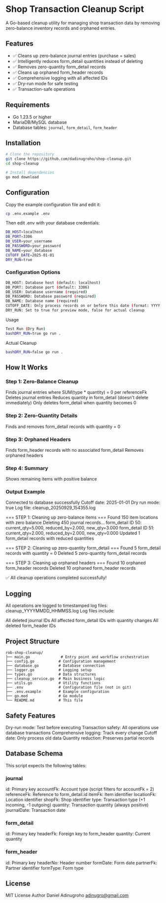 # Shop Transaction Cleanup Script

A Go-based cleanup utility for managing shop transaction data by removing zero-balance inventory records and orphaned entries.

## Features

- ✅ Cleans up zero-balance journal entries (purchase = sales)
- ✅ Intelligently reduces form_detail quantities instead of deleting
- ✅ Removes zero-quantity form_detail records
- ✅ Cleans up orphaned form_header records
- ✅ Comprehensive logging with all affected IDs
- ✅ Dry-run mode for safe testing
- ✅ Transaction-safe operations

## Requirements

- Go 1.23.5 or higher
- MariaDB/MySQL database
- Database tables: `journal`, `form_detail`, `form_header`

## Installation
```bash
# Clone the repository
git clone https://github.com/dadinugroho/shop-cleanup.git
cd shop-cleanup

# Install dependencies
go mod download
``` 

## Configuration

Copy the example configuration file and edit it:
```bash
cp .env.example .env
```
Then edit .env with your database credentials:
```bash
DB_HOST=localhost
DB_PORT=3306
DB_USER=your_username
DB_PASSWORD=your_password
DB_NAME=your_database
CUTOFF_DATE=2025-01-01
DRY_RUN=true
```

### Configuration Options
```bash
DB_HOST: Database host (default: localhost)
DB_PORT: Database port (default: 3306)
DB_USER: Database username (required)
DB_PASSWORD: Database password (required)
DB_NAME: Database name (required)
CUTOFF_DATE: Only process records on or before this date (format: YYYY-MM-DD)
DRY_RUN: Set to true for preview mode, false for actual cleanup
```
Usage
```bash
Test Run (Dry Run)
bashDRY_RUN=true go run .
```

Actual Cleanup
```bash
bashDRY_RUN=false go run .
```

## How It Works
### Step 1: Zero-Balance Cleanup

Finds journal entries where SUM(type * quantity) = 0 per referenceFk
Deletes journal entries
Reduces quantity in form_detail (doesn't delete immediately)
Only deletes form_detail when quantity becomes 0

### Step 2: Zero-Quantity Details

Finds and removes form_detail records with quantity = 0

### Step 3: Orphaned Headers

Finds form_header records with no associated form_detail
Removes orphaned headers

### Step 4: Summary

Shows remaining items with positive balance

### Output Example
Connected to database successfully
Cutoff date: 2025-01-01
Dry run mode: true
Log file: cleanup_20250929_154355.log

=== STEP 1: Cleaning up zero-balance items ===
Found 150 item locations with zero balance
Deleting 450 journal records...
form_detail ID 50: current_qty=5.000, reduced_by=2.000, new_qty=3.000
form_detail ID 51: current_qty=2.000, reduced_by=2.000, new_qty=0.000
Updated 1 form_detail records with reduced quantities

=== STEP 2: Cleaning up zero-quantity form_detail ===
Found 5 form_detail records with quantity = 0
Deleted 5 zero-quantity form_detail records

=== STEP 3: Cleaning up orphaned headers ===
Found 10 orphaned form_header records
Deleted 10 orphaned form_header records

✅ All cleanup operations completed successfully!


## Logging
All operations are logged to timestamped log files: cleanup_YYYYMMDD_HHMMSS.log
Log files include:

All deleted journal IDs
All affected form_detail IDs with quantity changes
All deleted form_header IDs

## Project Structure
```
rob-shop-cleanup/
├── main.go              # Entry point and workflow orchestration
├── config.go           # Configuration management
├── database.go         # Database connection
├── logger.go           # Logging setup
├── types.go            # Data structures
├── cleanup_service.go  # Main business logic
├── utils.go            # Utility functions
├── .env                # Configuration file (not in git)
├── .env.example        # Example configuration
├── go.mod              # Go module
└── README.md           # This file
```

## Safety Features

Dry-run mode: Test before executing
Transaction safety: All operations use database transactions
Comprehensive logging: Track every change
Cutoff date: Only process old data
Quantity reduction: Preserves partial records

## Database Schema
This script expects the following tables:

### journal
id: Primary key
accountFk: Account type (script filters for accountFk = 2)
referenceFk: Reference to form_detail.id
itemFk: Item identifier
locationFk: Location identifier
shopFk: Shop identifier
type: Transaction type (+1 incoming, -1 outgoing)
quantity: Transaction quantity (always positive)
journalDate: Transaction date

### form_detail
id: Primary key
headerFk: Foreign key to form_header
quantity: Current quantity

### form_header
id: Primary key
headerNo: Header number
formDate: Form date
partnerFk: Partner identifier
formType: Form type

## License
MIT License
Author
Daniel Adinugroho
adinugro@gmail.com
